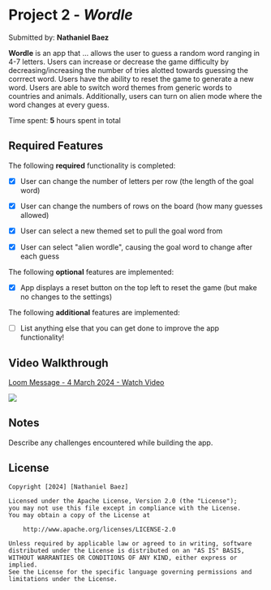 # Project 2 - *Wordle*

Submitted by: **Nathaniel Baez**

**Wordle** is an app that ... allows the user to guess a random word ranging in 4-7 letters. Users can increase or decrease the game difficulty by decreasing/increasing the number of tries alotted towards guessing the corrrect word. Users have the ability to reset the game to generate a new word. Users are able to switch word themes from generic words to countries and animals. Additionally, users can turn on alien mode where the word changes at every guess. 

Time spent: **5** hours spent in total

## Required Features

The following **required** functionality is completed:

- [X] User can change the number of letters per row (the length of the goal word)
- [X] User can change the numbers of rows on the board (how many guesses allowed)
- [X] User can select a new themed set to pull the goal word from
- [X] User can select "alien wordle", causing the goal word to change after each guess


The following **optional** features are implemented:

- [X] App displays a reset button on the top left to reset the game (but make no changes to the settings)

The following **additional** features are implemented:

- [ ] List anything else that you can get done to improve the app functionality!

## Video Walkthrough

<div>
    <a href="https://www.loom.com/share/56a81d43afa94a9eb17d548a0adfd0ae">
      <p>Loom Message - 4 March 2024 - Watch Video</p>
    </a>
    <a href="https://www.loom.com/share/56a81d43afa94a9eb17d548a0adfd0ae">
      <img style="max-width:300px;" src="https://cdn.loom.com/sessions/thumbnails/56a81d43afa94a9eb17d548a0adfd0ae-with-play.gif">
    </a>
  </div>

## Notes

Describe any challenges encountered while building the app.

## License

    Copyright [2024] [Nathaniel Baez]

    Licensed under the Apache License, Version 2.0 (the "License");
    you may not use this file except in compliance with the License.
    You may obtain a copy of the License at

        http://www.apache.org/licenses/LICENSE-2.0

    Unless required by applicable law or agreed to in writing, software
    distributed under the License is distributed on an "AS IS" BASIS,
    WITHOUT WARRANTIES OR CONDITIONS OF ANY KIND, either express or implied.
    See the License for the specific language governing permissions and
    limitations under the License.
